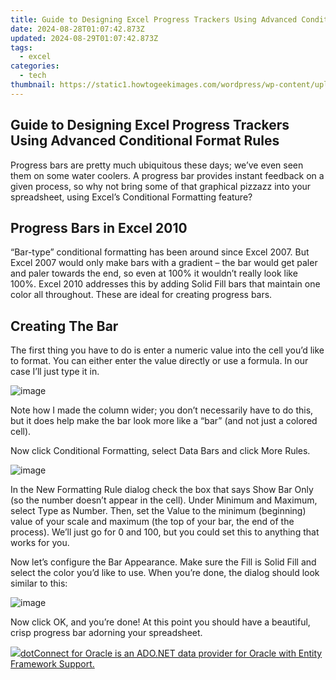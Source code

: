 ```yaml
---
title: Guide to Designing Excel Progress Trackers Using Advanced Conditional Format Rules
date: 2024-08-28T01:07:42.873Z
updated: 2024-08-29T01:07:42.873Z
tags:
  - excel
categories:
  - tech
thumbnail: https://static1.howtogeekimages.com/wordpress/wp-content/uploads/2011/03/image57.png
---
```


## Guide to Designing Excel Progress Trackers Using Advanced Conditional Format Rules

Progress bars are pretty much ubiquitous these days; we’ve even seen them on some water coolers. A progress bar provides instant feedback on a given process, so why not bring some of that graphical pizzazz into your spreadsheet, using Excel’s Conditional Formatting feature?

##  Progress Bars in Excel 2010

 “Bar-type” conditional formatting has been around since Excel 2007\. But Excel 2007 would only make bars with a gradient – the bar would get paler and paler towards the end, so even at 100% it wouldn’t really look like 100%. Excel 2010 addresses this by adding Solid Fill bars that maintain one color all throughout. These are ideal for creating progress bars.

##  Creating The Bar

 The first thing you have to do is enter a numeric value into the cell you’d like to format. You can either enter the value directly or use a formula. In our case I’ll just type it in.

![image](https://static1.howtogeekimages.com/wordpress/wp-content/uploads/2011/03/image58.png) 

 Note how I made the column wider; you don’t necessarily have to do this, but it does help make the bar look more like a “bar” (and not just a colored cell).

 Now click Conditional Formatting, select Data Bars and click More Rules.

![image](https://static1.howtogeekimages.com/wordpress/wp-content/uploads/2011/03/image59.png) 

 In the New Formatting Rule dialog check the box that says Show Bar Only (so the number doesn’t appear in the cell). Under Minimum and Maximum, select Type as Number. Then, set the Value to the minimum (beginning) value of your scale and maximum (the top of your bar, the end of the process). We’ll just go for 0 and 100, but you could set this to anything that works for you.

 Now let’s configure the Bar Appearance. Make sure the Fill is Solid Fill and select the color you’d like to use. When you’re done, the dialog should look similar to this:

![image](https://static1.howtogeekimages.com/wordpress/wp-content/uploads/2011/03/image60.png) 

 Now click OK, and you’re done! At this point you should have a beautiful, crisp progress bar adorning your spreadsheet.

<ins class="adsbygoogle"
     style="display:block"
     data-ad-format="autorelaxed"
     data-ad-client="ca-pub-7571918770474297"
     data-ad-slot="1223367746"></ins>



<ins class="adsbygoogle"
     style="display:block"
     data-ad-client="ca-pub-7571918770474297"
     data-ad-slot="8358498916"
     data-ad-format="auto"
     data-full-width-responsive="true"></ins>



<!-- affiliate ads begin -->
<a href="https://checkout.devart.com/order/checkout.php?PRODS=5023555&QTY=1&AFFILIATE=108875&CART=1"><img src="https://secure.avangate.com/images/merchant/45b430710ad04765a6afd58d9d9fafca/products/dotConnect_O.png" border="0">dotConnect for Oracle is an ADO.NET data provider for Oracle with Entity Framework Support.</a>
<!-- affiliate ads end -->